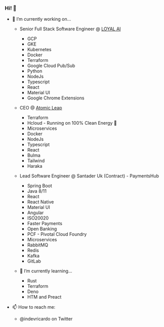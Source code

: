 ### Hi! 👋


- 🔭 I’m currently working on...
  -  Senior Full Stack Software Engineer @ <a href="https://loyal.ai" target="_blank">LOYAL AI</a>
      - GCP
      - GKE
      - Kubernetes
      - Docker
      - Terraform
      - Google Cloud Pub/Sub
      - Python
      - NodeJs
      - Typescript
      - React
      - Material UI
      - Google Chrome Extensions
 
  -  CEO @ <a href="https://atomicleap.com" target="_blank">Atomic Leap</a>
      - Terraform
      - Hcloud - Running on 100% Clean Energy 🌱
      - Microservices
      - Docker
      - NodeJs
      - Typescript
      - React
      - Bulma 
      - Tailwind
      - Haraka

  -  Lead Software Engineer @ Santader Uk (Contract) - PaymentsHub
      - Spring Boot
      - Java 8/11
      - React
      - React Native
      - Material UI
      - Angular
      - ISO20020
      - Faster Payments
      - Open Banking
      - PCF - Pivotal Cloud Foundry
      - Microservices
      - RabbitMQ
      - Redis
      - Kafka
      - GitLab
   
  - 🌱 I’m currently learning... 
    - Rust
    - Terraform
    - Deno
    - HTM and Preact

- 📫 How to reach me:
  -   @indevricardo on Twitter
<!--
**ricardo-ribeiro/ricardo-ribeiro** is a ✨ _special_ ✨ repository because its `README.md` (this file) appears on your GitHub profile.

Here are some ideas to get you started:

- 🔭 I’m currently working on ...
- 🌱 I’m currently learning ...
- 👯 I’m looking to collaborate on ...
- 🤔 I’m looking for help with ...
- 💬 Ask me about ...
- 📫 How to reach me: ...
- 😄 Pronouns: ...
- ⚡ Fun fact: ...
-->
